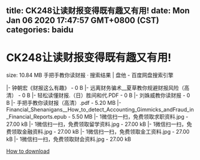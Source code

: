 
title: CK248让读财报变得既有趣又有用!
date: Mon Jan 06 2020 17:47:57 GMT+0800 (CST)    
categories: baidu
---

# CK248让读财报变得既有趣又有用!
size: 10.84 MB
 手把手教你读财报 · 搜索结果 | 盘他 - 百度网盘搜索引擎
 
|- 钟朝宏《财报这么有趣》 - 0 B
|- 远离财务骗术__夏草教你规避财报风险（高清） - 0 B
|- 轻松读懂财报.（日）胜间和代.PDF - 0 B
|- 刘姝威教你读财报 - 0 B
|- 手把手教你读财报（高清）.pdf - 5.20 MB
|- Financial_Shenanigans__How_to_detect_Accounting_Gimmicks_andFraud_in_Financial_Reports.epub - 5.50 MB
|- 1微信扫一扫，免费领取求职资料.jpg - 27.00 kB
|- 1微信扫一扫，免费领取留学资料.jpg - 27.00 kB
|- 1微信扫一扫，免费领取金融资料.jpg - 27.00 kB
|- 1微信扫一扫，免费领取金工资料.jpg - 27.00 kB
|- 1微信扫一扫，免费领取财会资料.jpg - 27.00 kB

[How to download](https://bpcam.bemobtrk.com/go/2ceec3aa-1ca2-46d6-b9ff-aaa5c184517c?jno=2872)